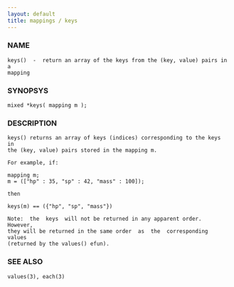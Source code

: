 ```yaml
---
layout: default
title: mappings / keys
---
```






### NAME
    keys()  -  return an array of the keys from the (key, value) pairs in a
    mapping


### SYNOPSYS
    mixed *keys( mapping m );


### DESCRIPTION
    keys() returns an array of keys (indices) corresponding to the keys  in
    the (key, value) pairs stored in the mapping m.

    For example, if:

    mapping m;
    m = (["hp" : 35, "sp" : 42, "mass" : 100]);

    then

    keys(m) == ({"hp", "sp", "mass"})

    Note:  the  keys  will not be returned in any apparent order.  However,
    they will be returned in the same order  as  the  corresponding  values
    (returned by the values() efun).


### SEE ALSO
    values(3), each(3)



